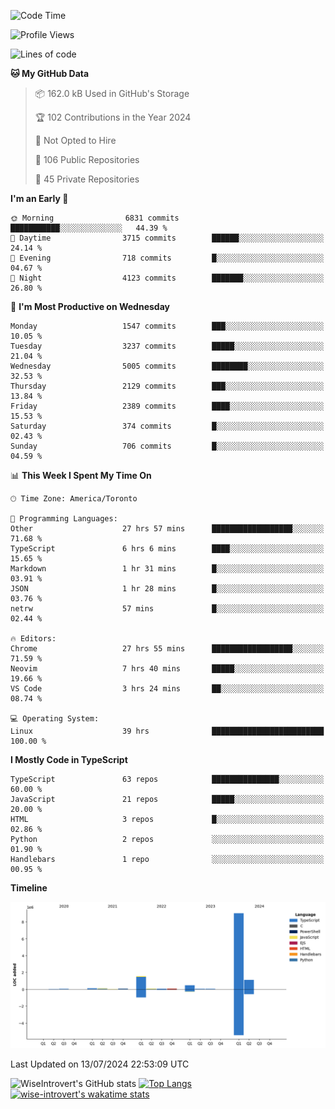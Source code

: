 <!--START_SECTION:waka-->
![Code Time](http://img.shields.io/badge/Code%20Time-1%2C897%20hrs%2020%20mins-blue)

![Profile Views](http://img.shields.io/badge/Profile%20Views-0-blue)

![Lines of code](https://img.shields.io/badge/From%20Hello%20World%20I%27ve%20Written-12.9%20million%20lines%20of%20code-blue)

**🐱 My GitHub Data** 

> 📦 162.0 kB Used in GitHub's Storage 
 > 
> 🏆 102 Contributions in the Year 2024
 > 
> 🚫 Not Opted to Hire
 > 
> 📜 106 Public Repositories 
 > 
> 🔑 45 Private Repositories 
 > 
**I'm an Early 🐤** 

```text
🌞 Morning                6831 commits        ███████████░░░░░░░░░░░░░░   44.39 % 
🌆 Daytime                3715 commits        ██████░░░░░░░░░░░░░░░░░░░   24.14 % 
🌃 Evening                718 commits         █░░░░░░░░░░░░░░░░░░░░░░░░   04.67 % 
🌙 Night                  4123 commits        ███████░░░░░░░░░░░░░░░░░░   26.80 % 
```
📅 **I'm Most Productive on Wednesday** 

```text
Monday                   1547 commits        ███░░░░░░░░░░░░░░░░░░░░░░   10.05 % 
Tuesday                  3237 commits        █████░░░░░░░░░░░░░░░░░░░░   21.04 % 
Wednesday                5005 commits        ████████░░░░░░░░░░░░░░░░░   32.53 % 
Thursday                 2129 commits        ███░░░░░░░░░░░░░░░░░░░░░░   13.84 % 
Friday                   2389 commits        ████░░░░░░░░░░░░░░░░░░░░░   15.53 % 
Saturday                 374 commits         █░░░░░░░░░░░░░░░░░░░░░░░░   02.43 % 
Sunday                   706 commits         █░░░░░░░░░░░░░░░░░░░░░░░░   04.59 % 
```


📊 **This Week I Spent My Time On** 

```text
🕑︎ Time Zone: America/Toronto

💬 Programming Languages: 
Other                    27 hrs 57 mins      ██████████████████░░░░░░░   71.68 % 
TypeScript               6 hrs 6 mins        ████░░░░░░░░░░░░░░░░░░░░░   15.65 % 
Markdown                 1 hr 31 mins        █░░░░░░░░░░░░░░░░░░░░░░░░   03.91 % 
JSON                     1 hr 28 mins        █░░░░░░░░░░░░░░░░░░░░░░░░   03.76 % 
netrw                    57 mins             █░░░░░░░░░░░░░░░░░░░░░░░░   02.44 % 

🔥 Editors: 
Chrome                   27 hrs 55 mins      ██████████████████░░░░░░░   71.59 % 
Neovim                   7 hrs 40 mins       █████░░░░░░░░░░░░░░░░░░░░   19.66 % 
VS Code                  3 hrs 24 mins       ██░░░░░░░░░░░░░░░░░░░░░░░   08.74 % 

💻 Operating System: 
Linux                    39 hrs              █████████████████████████   100.00 % 
```

**I Mostly Code in TypeScript** 

```text
TypeScript               63 repos            ███████████████░░░░░░░░░░   60.00 % 
JavaScript               21 repos            █████░░░░░░░░░░░░░░░░░░░░   20.00 % 
HTML                     3 repos             █░░░░░░░░░░░░░░░░░░░░░░░░   02.86 % 
Python                   2 repos             ░░░░░░░░░░░░░░░░░░░░░░░░░   01.90 % 
Handlebars               1 repo              ░░░░░░░░░░░░░░░░░░░░░░░░░   00.95 % 
```



**Timeline**

![Lines of Code chart](https://raw.githubusercontent.com/wise-introvert/wise-introvert/master/assets/bar_graph.png)


 Last Updated on 13/07/2024 22:53:09 UTC
<!--END_SECTION:waka-->

![WiseIntrovert's GitHub stats](https://github-readme-stats.vercel.app/api?username=wise-introvert&count_private=true&show_icons=true)
[![Top Langs](https://github-readme-stats.vercel.app/api/top-langs/?username=wise-introvert&langs_count=10)](https://github.com/anuraghazra/github-readme-stats)
[![wise-introvert's wakatime stats](https://github-readme-stats.vercel.app/api/wakatime?username=wiseintrovert)](https://github.com/anuraghazra/github-readme-stats)
